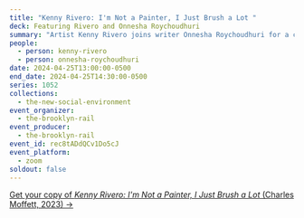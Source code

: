 ```yaml
---
title: "Kenny Rivero: I'm Not a Painter, I Just Brush a Lot "
deck: Featuring Rivero and Onnesha Roychoudhuri
summary: "Artist Kenny Rivero joins writer Onnesha Roychoudhuri for a conversation. "
people:
  - person: kenny-rivero
  - person: onnesha-roychoudhuri
date: 2024-04-25T13:00:00-0500
end_date: 2024-04-25T14:30:00-0500
series: 1052
collections:
  - the-new-social-environment
event_organizer:
  - the-brooklyn-rail
event_producer:
  - the-brooklyn-rail
event_id: rec8tADdQCv1Do5cJ
event_platform:
  - zoom
soldout: false
---
```

[G﻿et your copy of *Kenny Rivero: I'm Not a Painter, I Just Brush a Lot* (Charles Moffett, 2023) →](https://charlesmoffett.com/publications/17-kenny-rivero-i-m-not-a-painter-i-i-just-brush/)